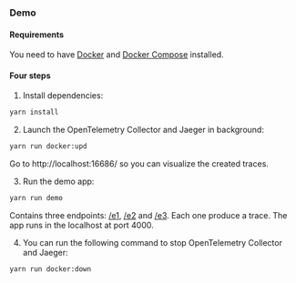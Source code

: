 ### Demo

#### Requirements

You need to have [Docker](https://docs.docker.com/get-started/overview/) and [Docker Compose](https://docs.docker.com/compose/) installed.

#### Four steps

1. Install dependencies:

```sh
yarn install
```

2. Launch the OpenTelemetry Collector and Jaeger in background:

```sh
yarn run docker:upd
```

Go to http://localhost:16686/ so you can visualize the created traces.

3. Run the demo app:

```sh
yarn run demo
```

Contains three endpoints: [/e1](http://localhost:4000/e1), [/e2](http://localhost:4000/e2) and [/e3](http://localhost:4000/e3). Each one produce a trace. The app runs in the localhost at port 4000.

4. You can run the following command to stop OpenTelemetry Collector and Jaeger:

```sh
yarn run docker:down
```

